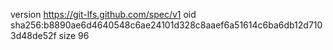 version https://git-lfs.github.com/spec/v1
oid sha256:b8890ae6d4640548c6ae24101d328c8aaef6a51614c6ba6db12d7103d48de52f
size 96
